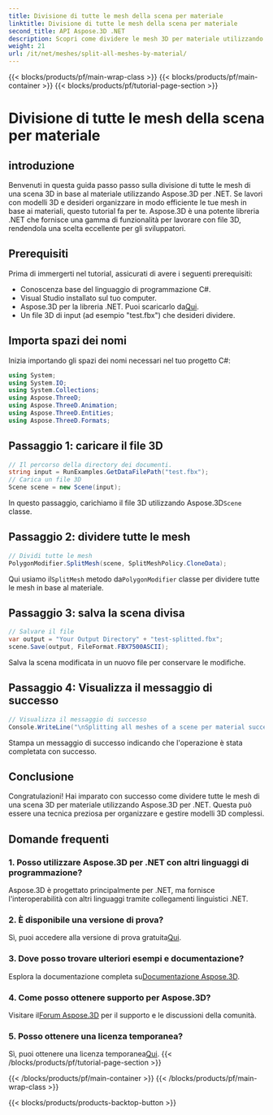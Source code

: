 ```yaml
---
title: Divisione di tutte le mesh della scena per materiale
linktitle: Divisione di tutte le mesh della scena per materiale
second_title: API Aspose.3D .NET
description: Scopri come dividere le mesh 3D per materiale utilizzando Aspose.3D per .NET. Segui la nostra guida passo passo per un'organizzazione e una gestione efficiente dei modelli 3D.
weight: 21
url: /it/net/meshes/split-all-meshes-by-material/
---
```


{{< blocks/products/pf/main-wrap-class >}}
{{< blocks/products/pf/main-container >}}
{{< blocks/products/pf/tutorial-page-section >}}

# Divisione di tutte le mesh della scena per materiale

## introduzione
Benvenuti in questa guida passo passo sulla divisione di tutte le mesh di una scena 3D in base al materiale utilizzando Aspose.3D per .NET. Se lavori con modelli 3D e desideri organizzare in modo efficiente le tue mesh in base ai materiali, questo tutorial fa per te. Aspose.3D è una potente libreria .NET che fornisce una gamma di funzionalità per lavorare con file 3D, rendendola una scelta eccellente per gli sviluppatori.
## Prerequisiti
Prima di immergerti nel tutorial, assicurati di avere i seguenti prerequisiti:
- Conoscenza base del linguaggio di programmazione C#.
- Visual Studio installato sul tuo computer.
-  Aspose.3D per la libreria .NET. Puoi scaricarlo da[Qui](https://releases.aspose.com/3d/net/).
- Un file 3D di input (ad esempio "test.fbx") che desideri dividere.
## Importa spazi dei nomi
Inizia importando gli spazi dei nomi necessari nel tuo progetto C#:
```csharp
using System;
using System.IO;
using System.Collections;
using Aspose.ThreeD;
using Aspose.ThreeD.Animation;
using Aspose.ThreeD.Entities;
using Aspose.ThreeD.Formats;
```
## Passaggio 1: caricare il file 3D
```csharp
// Il percorso della directory dei documenti.
string input = RunExamples.GetDataFilePath("test.fbx");
// Carica un file 3D
Scene scene = new Scene(input);
```
 In questo passaggio, carichiamo il file 3D utilizzando Aspose.3D`Scene` classe.
## Passaggio 2: dividere tutte le mesh
```csharp
// Dividi tutte le mesh
PolygonModifier.SplitMesh(scene, SplitMeshPolicy.CloneData);
```
 Qui usiamo il`SplitMesh` metodo da`PolygonModifier` classe per dividere tutte le mesh in base al materiale.
## Passaggio 3: salva la scena divisa
```csharp
// Salvare il file
var output = "Your Output Directory" + "test-splitted.fbx";
scene.Save(output, FileFormat.FBX7500ASCII);
```
Salva la scena modificata in un nuovo file per conservare le modifiche.
## Passaggio 4: Visualizza il messaggio di successo
```csharp
// Visualizza il messaggio di successo
Console.WriteLine("\nSplitting all meshes of a scene per material successfully.\nFile saved at " + output);
```
Stampa un messaggio di successo indicando che l'operazione è stata completata con successo.
## Conclusione
Congratulazioni! Hai imparato con successo come dividere tutte le mesh di una scena 3D per materiale utilizzando Aspose.3D per .NET. Questa può essere una tecnica preziosa per organizzare e gestire modelli 3D complessi.
## Domande frequenti
### 1. Posso utilizzare Aspose.3D per .NET con altri linguaggi di programmazione?
Aspose.3D è progettato principalmente per .NET, ma fornisce l'interoperabilità con altri linguaggi tramite collegamenti linguistici .NET.
### 2. È disponibile una versione di prova?
 Sì, puoi accedere alla versione di prova gratuita[Qui](https://releases.aspose.com/).
### 3. Dove posso trovare ulteriori esempi e documentazione?
 Esplora la documentazione completa su[Documentazione Aspose.3D](https://reference.aspose.com/3d/net/).
### 4. Come posso ottenere supporto per Aspose.3D?
 Visitare il[Forum Aspose.3D](https://forum.aspose.com/c/3d/18) per il supporto e le discussioni della comunità.
### 5. Posso ottenere una licenza temporanea?
 Sì, puoi ottenere una licenza temporanea[Qui](https://purchase.aspose.com/temporary-license/).
{{< /blocks/products/pf/tutorial-page-section >}}

{{< /blocks/products/pf/main-container >}}
{{< /blocks/products/pf/main-wrap-class >}}

{{< blocks/products/products-backtop-button >}}
